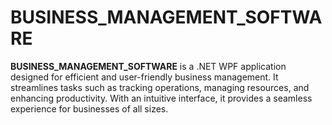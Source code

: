 # BUSINESS_MANAGEMENT_SOFTWARE
**BUSINESS_MANAGEMENT_SOFTWARE** is a .NET WPF application designed for efficient and user-friendly business management. It streamlines tasks such as tracking operations, managing resources, and enhancing productivity. With an intuitive interface, it provides a seamless experience for businesses of all sizes.
